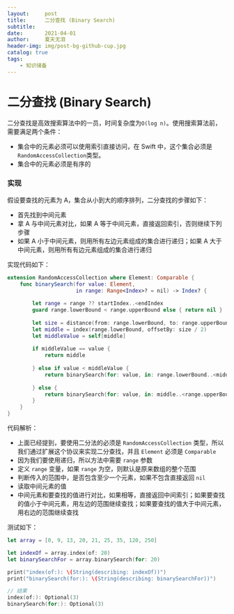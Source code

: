 ```yaml
---
layout:     post
title:      二分查找 (Binary Search)
subtitle:   
date:       2021-04-01
author:     夏天无泪
header-img: img/post-bg-github-cup.jpg
catalog: true
tags:
    - 知识储备
---
```


# 二分查找 (Binary Search)

二分查找是高效搜索算法中的一员，时间复杂度为`O(log n)`。使用搜索算法前，需要满足两个条件：

- 集合中的元素必须可以使用索引直接访问，在 Swift 中，这个集合必须是`RandomAccessCollection`类型。
- 集合中的元素必须是有序的

### 实现

假设要查找的元素为 A，集合从小到大的顺序排列，二分查找的步骤如下：

- 首先找到中间元素
- 拿 A 与中间元素对比，如果 A 等于中间元素，直接返回索引，否则继续下列步骤
- 如果 A 小于中间元素，则用所有左边元素组成的集合进行递归；如果 A 大于中间元素，则用所有有边元素组成的集合进行递归

实现代码如下：

```swift
extension RandomAccessCollection where Element: Comparable {
    func binarySearch(for value: Element,
                      in range: Range<Index>? = nil) -> Index? {
        
        let range = range ?? startIndex..<endIndex
        guard range.lowerBound < range.upperBound else { return nil }
        
        let size = distance(from: range.lowerBound, to: range.upperBound)
        let middle = index(range.lowerBound, offsetBy: size / 2)
        let middleValue = self[middle]
        
        if middleValue == value {
            return middle
            
        } else if value < middleValue {
            return binarySearch(for: value, in: range.lowerBound..<middle)
            
        } else {
            return binarySearch(for: value, in: middle..<range.upperBound)
        }
    }
}
```

代码解析：

- 上面已经提到，要使用二分法的必须是 `RandomAccessCollection` 类型，所以我们通过扩展这个协议来实现二分查找，并且 `Element` 必须是 `Comparable`
- 因为我们要使用递归，所以方法中需要 `range` 参数
- 定义 `range` 变量，如果 `range` 为空，则默认是原来数组的整个范围
- 判断传入的范围中，是否包含至少一个元素，如果不包含直接返回 `nil`
- 读取中间元素的值
- 中间元素和要查找的值进行对比，如果相等，直接返回中间索引；如果要查找的值小于中间元素，用左边的范围继续查找；如果要查找的值大于中间元素，用右边的范围继续查找

测试如下：

```swift
let array = [0, 9, 13, 20, 21, 25, 35, 120, 250]

let indexOf = array.index(of: 20)
let binarySearchFor = array.binarySearch(for: 20)

print("index(of:): \(String(describing: indexOf))")
print("binarySearch(for:): \(String(describing: binarySearchFor))")

// 结果
index(of:): Optional(3)
binarySearch(for:): Optional(3)
```

